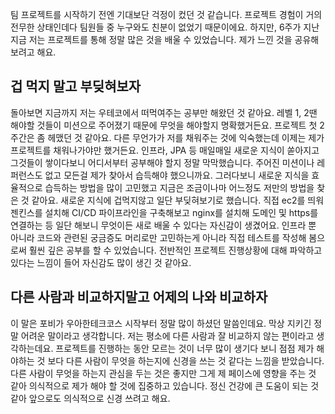 팀 프로젝트를 시작하기 전엔 기대보단 걱정이 컸던 것 같습니다. 프로젝트 경험이 거의 전무한 상태인데다 팀원들 중 누구와도 친분이 없었기 때문이에요.
하지만, 6주가 지난 지금 저는 프로젝트를 통해 정말 많은 것을 배울 수 있었습니다. 제가 느낀 것을 공유해보려고 해요.

## 겁 먹지 말고 부딪혀보자
돌아보면 지금까지 저는 우테코에서 떠먹여주는 공부만 해왔던 것 같아요. 레벨 1, 2땐 해야할 것들이 미션으로 주어졌기 때문에 무엇을 해야할지 명확했거든요.
프로젝트 첫 2주간은 좀 헤맸던 것 같아요. 다른 무언가가 저를 채워주는 것에 익숙했는데 이제는 제가 프로젝트를 채워나가야만 했거든요. 
인프라, JPA 등 매일매일 새로운 지식이 쏟아지고 그것들이 쌓이다보니 어디서부터 공부해야 할지 정말 막막했습니다. 주어진 미션이나 레퍼런스도 없고 모든걸 제가 찾아서 습득해야 했으니까요.
그러다보니 새로운 지식을 효율적으로 습득하는 방법을 많이 고민했고 지금은 조금이나마 어느정도 저만의 방법을 찾은 것 같아요. 새로운 지식에 겁먹지않고 일단 부딪혀보기로 했습니다.
직접 ec2를 띄워 젠킨스를 설치해 CI/CD 파이프라인을 구축해보고 nginx를 설치해 도메인 및 https를 연결하는 등 일단 해보니 무엇이든 새로 배울 수 있다는 자신감이 생겼어요.
인프라 뿐 아니라 코드와 관련된 궁금증도 머리로만 고민하는게 아니라 직접 테스트를 작성해 봄으로써 훨씬 깊은 공부를 할 수 있었습니다. 
전반적인 프로젝트 진행상황에 대해 파악하고 있다는 느낌이 들어 자신감도 많이 생긴 것 같아요.

## 다른 사람과 비교하지말고 어제의 나와 비교하자
이 말은 포비가 우아한테크코스 시작부터 정말 많이 하셨던 말씀인데요. 막상 지키긴 정말 어려운 말이라고 생각합니다. 저는 평소에 다른 사람과 잘 비교하지 않는 편이라고 생각하는데요. 프로젝트를 진행하는 동안 
모르는 것이 너무 많이 생기다 보니 점점 제가 해야하는 것 보다 다른 사람이 무엇을 하는지에 신경을 쓰는 것 같다는 느낌을 받았습니다. 다른 사람이 무엇을 하는지 관심을 두는 것은 좋지만 그게 제 페이스에 영향을 
주는 것 같아 의식적으로 제가 해야 할 것에 집중하고 있습니다. 정신 건강에 큰 도움이 되는 것 같아 앞으로도 의식적으로 신경 쓰려고 해요.
